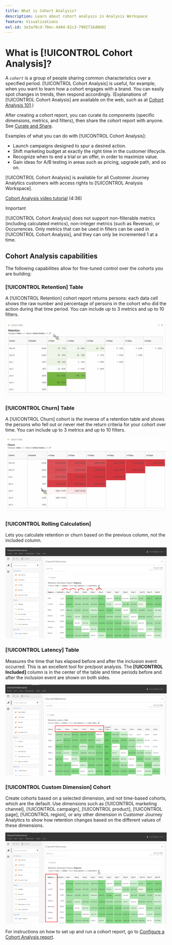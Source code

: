 ```yaml
---
title: What is Cohort Analysis?
description: Learn about cohort analysis in Analysis Workspace
feature: Visualizations
exl-id: 3e3a70cd-70ec-4d4d-81c3-7902716d0b01
---
```

# What is [!UICONTROL Cohort Analysis]?

A *`cohort`* is a group of people sharing common characteristics over a specified period. [!UICONTROL Cohort Analysis] is useful, for example, when you want to learn how a cohort engages with a brand. You can easily spot changes in trends, then respond accordingly. (Explanations of [!UICONTROL Cohort Analysis] are available on the web, such as at [Cohort Analysis 101](https://en.wikipedia.org/wiki/Cohort_analysis).)

After creating a cohort report, you can curate its components (specific dimensions, metrics, and filters), then share the cohort report with anyone. See [Curate and Share](/help/analysis-workspace/curate-share/curate.md).

Examples of what you can do with [!UICONTROL Cohort Analysis]:

* Launch campaigns designed to spur a desired action.
* Shift marketing budget at exactly the right time in the customer lifecycle.
* Recognize when to end a trial or an offer, in order to maximize value.
* Gain ideas for A/B testing in areas such as pricing, upgrade path, and so on.

[!UICONTROL Cohort Analysis] is available for all Customer Journey Analytics customers with access rights to [!UICONTROL Analysis Workspace].

[Cohort Analysis video tutorial](https://experienceleague.adobe.com/docs/analytics-learn/tutorials/analysis-workspace/cohort-analysis/cohort-analysis-workspace.html) (4:36)

>[!IMPORTANT]
>
>[!UICONTROL Cohort Analysis] does not support non-filterable metrics (including calculated metrics), non-integer metrics (such as Revenue), or Occurrences. Only metrics that can be used in filters can be used in [!UICONTROL Cohort Analysis], and they can only be incremented 1 at a time. 

## Cohort Analysis capabilities

The following capabilities allow for fine-tuned control over the cohorts you are building:

### [!UICONTROL Retention] Table

A [!UICONTROL Retention] cohort report returns persons: each data cell shows the raw number and percentage of persons in the cohort who did the action during that time period. You can include up to 3 metrics and up to 10 filters.

![](assets/retention-report.png)

### [!UICONTROL Churn] Table

A [!UICONTROL Churn] cohort is the inverse of a retention table and shows the persons who fell out or never met the return criteria for your cohort over time. You can include up to 3 metrics and up to 10 filters.

![](assets/churn-report.png)

### [!UICONTROL Rolling Calculation]

Lets you calculate retention or churn based on the previous column, not the included column.

![](assets/cohort-rolling-calculation.png)

### [!UICONTROL Latency] Table

Measures the time that has elapsed before and after the inclusion event occurred. This is an excellent tool for pre/post analysis. The **[!UICONTROL Included]** column is in the center of the table and time periods before and after the inclusion event are shown on both sides.

![](assets/cohort-latency.png)

### [!UICONTROL Custom Dimension] Cohort

Create cohorts based on a selected dimension, and not time-based cohorts, which are the default. Use dimensions such as [!UICONTROL marketing channel], [!UICONTROL campaign], [!UICONTROL product], [!UICONTROL page], [!UICONTROL region], or any other dimension in Customer Journey Analytics to show how retention changes based on the different values of these dimensions.

![](assets/cohort-customizable-cohort-row.png)

For instructions on how to set up and run a cohort report, go to [Configure a Cohort Analysis report](/help/analysis-workspace/visualizations/cohort-table/t-cohort.md).
